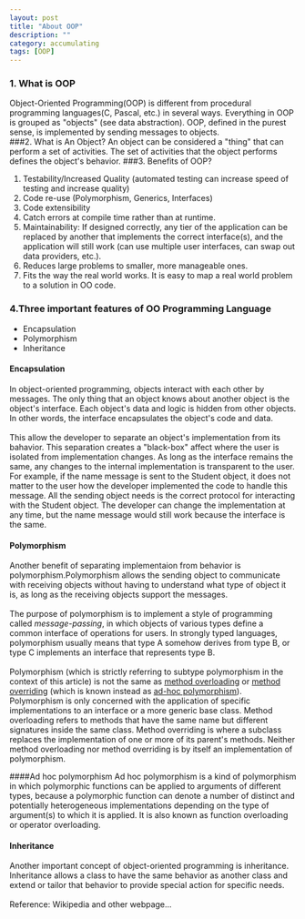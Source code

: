 ```yaml
---
layout: post
title: "About OOP"
description: ""
category: accumulating
tags: [OOP]
---
```

### 1. What is OOP
Object-Oriented Programming(OOP) is different from procedural programming languages(C, Pascal, etc.) in several ways. Everything in OOP is grouped as "objects" (see data abstraction). OOP, defined in the purest sense, is implemented by sending messages to objects.  
###2. What is An Object?
An object can be considered a "thing" that can perform a set of activities. The set of activities that the object performs defines the object's behavior.
###3. Benefits of OOP?
1. Testability/Increased Quality (automated testing can increase speed of testing and increase quality)
2. Code re-use (Polymorphism, Generics, Interfaces)
3. Code extensibility
4. Catch errors at compile time rather than at runtime.
5. Maintainability: If designed correctly, any tier of the application can be replaced by another that implements the correct interface(s), and the application will still work (can use multiple user interfaces, can swap out data providers, etc.).
6. Reduces large problems to smaller, more manageable ones.
7. Fits the way the real world works. It is easy to map a real world problem to a solution in OO code.
### 4.Three important features of OO Programming Language
+ Encapsulation
+ Polymorphism
+ Inheritance    

#### Encapsulation
In object-oriented programming, objects interact with each other by messages. The only thing that an object knows about another object is the object's interface. Each object's data and logic is hidden from other objects. In other words, the interface encapsulates the object's code and data.  
<br>
This allow the developer to separate an object's implementation from its bahavior. This separation creates a "black-box" affect where the user is isolated from implementation changes. As long as the interface remains the same, any changes to the internal implementation is transparent to the user. For example, if the name message is sent to the Student object, it does not matter to the user how the developer implemented the code to handle this message. All the sending object needs is the correct protocol for interacting with the Student object. The developer can change the implementation at any time, but the name message would still work because the interface is the same.  

#### Polymorphism
Another benefit of separating implementaion from behavior is polymorphism.Polymorphism allows the sending object to communicate with receiving objects without having to understand what type of object it is, as long as the receiving objects support the messages.  
<br>
The purpose of polymorphism is to implement a style of programming called *message-passing*, in which objects of various types define a common interface of operations for users. In strongly typed languages, polymorphism usually means that type A somehow derives from type B, or type C implements an interface that represents type B.  
<br>
Polymorphism (which is strictly referring to subtype polymorphism in the context of this article) is not the same as [method overloading](http://en.wikipedia.org/wiki/Method_overloading) or [method overriding](http://en.wikipedia.org/wiki/Method_overriding) (which is known instead as [ad-hoc polymorphism](http://en.wikipedia.org/wiki/Ad_hoc_polymorphism)). Polymorphism is only concerned with the application of specific implementations to an interface or a more generic base class. Method overloading refers to methods that have the same name but different signatures inside the same class. Method overriding is where a subclass replaces the implementation of one or more of its parent's methods. Neither method overloading nor method overriding is by itself an implementation of polymorphism.

####Ad hoc polymorphism
Ad hoc polymorphism is a kind of polymorphism in which polymorphic functions can be applied to arguments of different types, because a polymorphic function can denote a number of distinct and potentially heterogeneous implementations depending on the type of argument(s) to which it is applied. It is also known as function overloading or operator overloading.  

#### Inheritance
Another important concept of object-oriented programming is inheritance. Inheritance allows a class to have the same behavior as another class and extend or tailor that behavior to provide special action for specific needs.
<br>
<br>
Reference: Wikipedia and other webpage...
